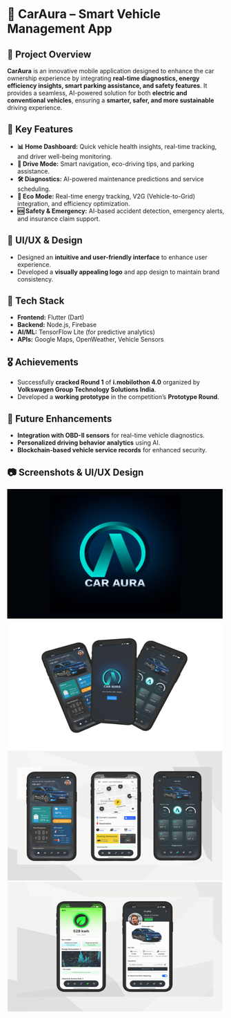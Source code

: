 # 🚗 CarAura – Smart Vehicle Management App  

## 📌 Project Overview  
**CarAura** is an innovative mobile application designed to enhance the car ownership experience by integrating **real-time diagnostics, energy efficiency insights, smart parking assistance, and safety features**. It provides a seamless, AI-powered solution for both **electric and conventional vehicles**, ensuring a **smarter, safer, and more sustainable** driving experience.  

## 🔹 Key Features  
- **📊 Home Dashboard:** Quick vehicle health insights, real-time tracking, and driver well-being monitoring.  
- **🚦 Drive Mode:** Smart navigation, eco-driving tips, and parking assistance.  
- **🛠️ Diagnostics:** AI-powered maintenance predictions and service scheduling.  
- **🌿 Eco Mode:** Real-time energy tracking, V2G (Vehicle-to-Grid) integration, and efficiency optimization.  
- **🆘 Safety & Emergency:** AI-based accident detection, emergency alerts, and insurance claim support.  

## 🎨 UI/UX & Design  
- Designed an **intuitive and user-friendly interface** to enhance user experience.  
- Developed a **visually appealing logo** and app design to maintain brand consistency.  

## 🚀 Tech Stack  
- **Frontend:** Flutter (Dart)  
- **Backend:** Node.js, Firebase  
- **AI/ML:** TensorFlow Lite (for predictive analytics)  
- **APIs:** Google Maps, OpenWeather, Vehicle Sensors  

## 🎖️ Achievements  
- Successfully **cracked Round 1** of **i.mobilothon 4.0** organized by **Volkswagen Group Technology Solutions India**.  
- Developed a **working prototype** in the competition’s **Prototype Round**.  

## 📌 Future Enhancements  
- **Integration with OBD-II sensors** for real-time vehicle diagnostics.  
- **Personalized driving behavior analytics** using AI.  
- **Blockchain-based vehicle service records** for enhanced security.  

## 📷 Screenshots & UI/UX Design  

<img src="img/design1.png" alt="UI Design" width="500" height="300">
<img src="img/design2.png" alt="UI Design" width="500" height="300">
<img src="img/design3.png" alt="UI Design" width="500" height="300">
<img src="img/design4.png" alt="UI Design" width="500" height="300">

 
